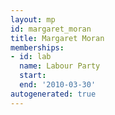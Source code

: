 ```yaml
---
layout: mp
id: margaret_moran
title: Margaret Moran
memberships:
- id: lab
  name: Labour Party
  start: 
  end: '2010-03-30'
autogenerated: true
---
```

